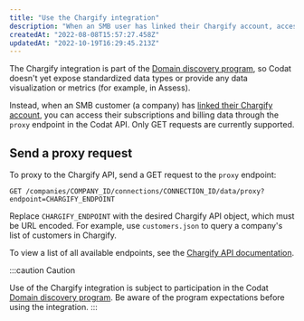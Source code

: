 ```yaml
---
title: "Use the Chargify integration"
description: "When an SMB user has linked their Chargify account, access their subscriptions and billing data by making proxy requests to the Chargify API"
createdAt: "2022-08-08T15:57:27.458Z"
updatedAt: "2022-10-19T16:29:45.213Z"
---
```


The Chargify integration is part of the [Domain discovery program](/domain-discovery-program), so Codat doesn't yet expose standardized data types or provide any data visualization or metrics (for example, in Assess).

Instead, when an SMB customer (a company) has [linked their Chargify account](/commerce-chargify-setup), you can access their subscriptions and billing data through the `proxy` endpoint in the Codat API. Only GET requests are currently supported.

## Send a proxy request

To proxy to the Chargify API, send a GET request to the `proxy` endpoint:

```
GET /companies/COMPANY_ID/connections/CONNECTION_ID/data/proxy?endpoint=CHARGIFY_ENDPOINT
```

Replace `CHARGIFY_ENDPOINT` with the desired Chargify API object, which must be URL encoded. For example, use `customers.json` to query a company's list of customers in Chargify.

To view a list of all available endpoints, see the <a className="external" href="https://developers.chargify.com/docs/api-docs/YXBpOjE0MTA4MjYx-chargify-api" target="_blank">Chargify API documentation</a>.

:::caution Caution

Use of the Chargify integration is subject to participation in the Codat [Domain discovery program](/domain-discovery-program). Be aware of the program expectations before using the integration.
:::
